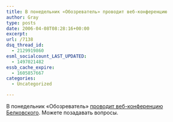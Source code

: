 ```yaml
---
title: В понедельник «Обозреватель» проводит веб-конференцию
author: Gray
type: posts
date: 2006-04-08T08:28:16+00:00
excerpt:
url: /7138
dsq_thread_id:
  - 2129919860
esml_socialcount_LAST_UPDATED:
  - 1497021482
essb_cache_expire:
  - 1605857667
categories:
  - Uncategorized

---
```








В понедельник &#171;Обозреватель&#187; <a href="http://www.obozrevatel.com.ua/news/2006/4/7/104984.htm" target="_blank">проводит веб-конференцию Белковского</a>. Можете позадавать вопросы.